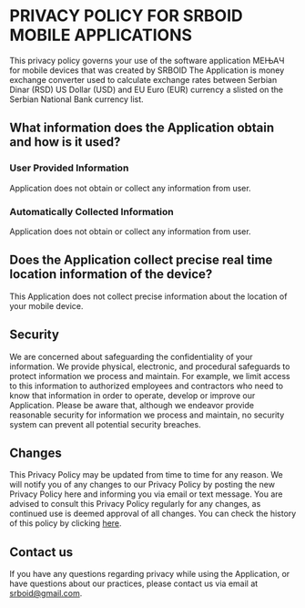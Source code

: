 # **PRIVACY POLICY FOR SRBOID MOBILE APPLICATIONS**

This privacy policy governs your use of the software application МЕЊАЧ for mobile devices that was created by SRBOID The Application is money exchange converter used to calculate exchange rates between Serbian Dinar (RSD) US Dollar (USD) and EU Euro (EUR) currency a slisted on the Serbian National Bank currency list.

## What information does the Application obtain and how is it used?
### **User Provided Information** 
Application does not obtain or collect any information from user.

### **Automatically Collected Information** 
Application does not obtain or collect any information from user.

## **Does the Application collect precise real time location information of the device?**
This Application does not collect precise information about the location of your mobile device.

## **Security**
We are concerned about safeguarding the confidentiality of your information. We provide physical, electronic, and procedural safeguards to protect information we process and maintain. For example, we limit access to this information to authorized employees and contractors who need to know that information in order to operate, develop or improve our Application. Please be aware that, although we endeavor provide reasonable security for information we process and maintain, no security system can prevent all potential security breaches.

## **Changes**
This Privacy Policy may be updated from time to time for any reason. We will notify you of any changes to our Privacy Policy by posting the new Privacy Policy here and informing you via email or text message. You are advised to consult this Privacy Policy regularly for any changes, as continued use is deemed approval of all changes. You can check the history of this policy by clicking [here](https://github.com/zpolic/privacy_policy/blob/main/README.md).

## **Contact us**
If you have any questions regarding privacy while using the Application, or have questions about our practices, please contact us via email at srboid@gmail.com.
